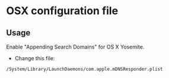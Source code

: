 # OSX configuration file

## Usage

Enable "Appending Search Domains" for OS X Yosemite.
  - Change this file:

```
/System/Library/LaunchDaemons/com.apple.mDNSResponder.plist
```
